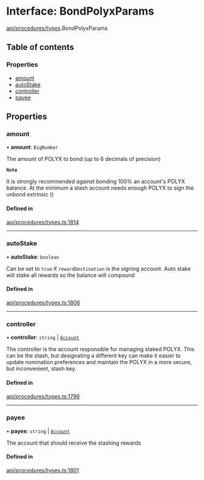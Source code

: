 # Interface: BondPolyxParams

[api/procedures/types](../wiki/api.procedures.types).BondPolyxParams

## Table of contents

### Properties

- [amount](../wiki/api.procedures.types.BondPolyxParams#amount)
- [autoStake](../wiki/api.procedures.types.BondPolyxParams#autostake)
- [controller](../wiki/api.procedures.types.BondPolyxParams#controller)
- [payee](../wiki/api.procedures.types.BondPolyxParams#payee)

## Properties

### amount

• **amount**: `BigNumber`

The amount of POLYX to bond (up to 6 decimals of precision)

**`Note`**

It is strongly recommended against bonding 100% an account's POLYX balance.
At the minimum a stash account needs enough POLYX to sign the unbond extrinsic ()

#### Defined in

[api/procedures/types.ts:1814](https://github.com/PolymeshAssociation/polymesh-sdk/blob/8a9e72221/src/api/procedures/types.ts#L1814)

___

### autoStake

• **autoStake**: `boolean`

Can be set to `true` if `rewardDestination` is the signing account. Auto stake will stake all rewards so the balance will compound

#### Defined in

[api/procedures/types.ts:1806](https://github.com/PolymeshAssociation/polymesh-sdk/blob/8a9e72221/src/api/procedures/types.ts#L1806)

___

### controller

• **controller**: `string` \| [`Account`](../wiki/api.entities.Account.Account)

The controller is the account responsible for managing staked POLYX. This can be the stash,
but designating a different key can make it easier to update nomination preferences and maintain
the POLYX in a more secure, but inconvenient, stash key.

#### Defined in

[api/procedures/types.ts:1796](https://github.com/PolymeshAssociation/polymesh-sdk/blob/8a9e72221/src/api/procedures/types.ts#L1796)

___

### payee

• **payee**: `string` \| [`Account`](../wiki/api.entities.Account.Account)

The account that should receive the stashing rewards

#### Defined in

[api/procedures/types.ts:1801](https://github.com/PolymeshAssociation/polymesh-sdk/blob/8a9e72221/src/api/procedures/types.ts#L1801)

